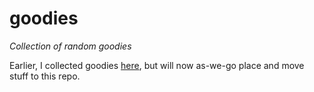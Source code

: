# goodies
*Collection of random goodies*

Earlier, I collected goodies [here](https://lab.compute.dtu.dk/vand/goodies), but will now as-we-go place and move stuff to this repo.

